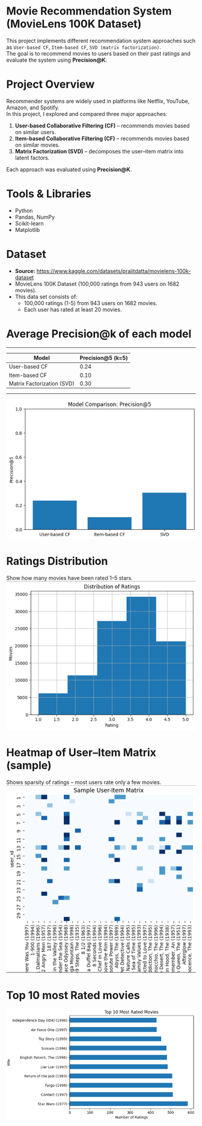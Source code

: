 # Movie Recommendation System (MovieLens 100K Dataset)

This project implements different recommendation system approaches such as `User-based CF`, `Item-based CF`, `SVD (matrix factorization)`.  
The goal is to recommend movies to users based on their past ratings and evaluate the system using **Precision@K**.

# Project Overview
Recommender systems are widely used in platforms like Netflix, YouTube, Amazon, and Spotify.  
In this project, I explored and compared three major approaches:

1. **User-based Collaborative Filtering (CF)** – recommends movies based on similar users.  
2. **Item-based Collaborative Filtering (CF)** – recommends movies based on similar movies.  
3. **Matrix Factorization (SVD)** – decomposes the user–item matrix into latent factors.  

Each approach was evaluated using **Precision@K**.

# Tools & Libraries
- Python  
- Pandas, NumPy  
- Scikit-learn  
- Matplotlib  

# Dataset
- **Source:** https://www.kaggle.com/datasets/prajitdatta/movielens-100k-dataset
- MovieLens 100K Dataset (100,000 ratings from 943 users on 1682 movies).
- This data set consists of:
    * 100,000 ratings (1-5) from 943 users on 1682 movies.
    * Each user has rated at least 20 movies.

# Average Precision@k of each model
-----------------------------------------------------
| Model                         | Precision@5 (k=5) |
|-------------------------------|-------------------|
| User-based CF                 | 0.24              |
| Item-based CF                 | 0.10              |
| Matrix Factorization (SVD)    | 0.30              |
-----------------------------------------------------

![precison@k comparison](model_comparison_precision_at_k.png)

# Ratings Distribution
Show how many movies have been rated 1–5 stars.
![ratings distribution](distribution_of_ratings.png)

# Heatmap of User–Item Matrix (sample)
Shows sparsity of ratings – most users rate only a few movies.
![user item matrix](sample_user_item_matrix.png)

# Top 10 most Rated movies
![most rated movies](top_10_most_rated_movies.png)
